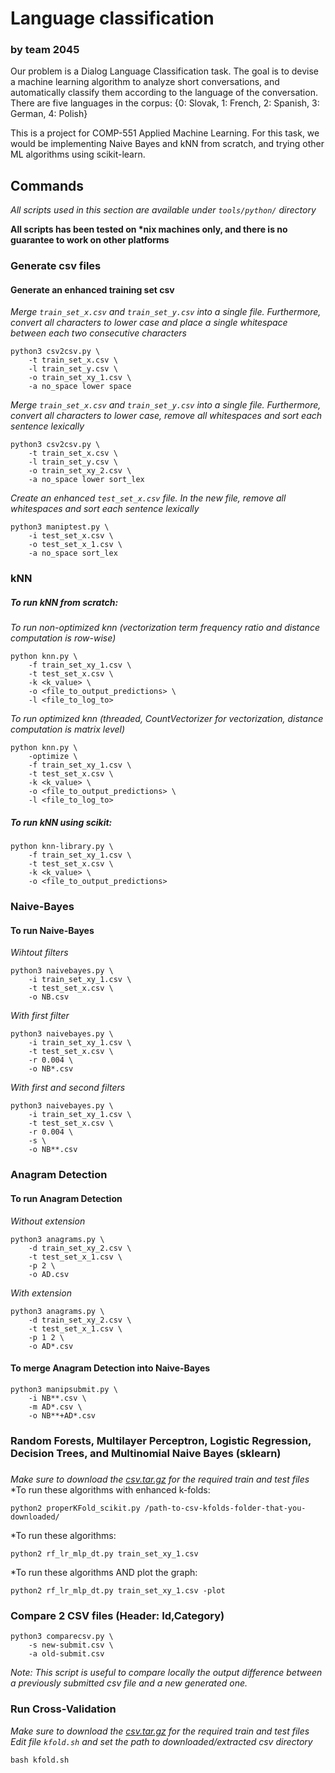 # Language classification
### by team 2045

Our problem is a Dialog Language Classification task. The goal is to devise a machine learning algorithm to analyze short conversations, and automatically classify them according to the language of the conversation. There are five languages in the corpus: {0: Slovak, 1: French, 2: Spanish, 3: German, 4: Polish}

This is a project for COMP-551 Applied Machine Learning. For this task, we would be implementing Naive Bayes and kNN from scratch, and trying other ML algorithms using scikit-learn.

## Commands
*All scripts used in this section are available under `tools/python/` directory*

**All scripts has been tested on &ast;nix machines only, and there is no guarantee to work on other platforms**

### Generate csv files

#### Generate an enhanced training set csv
*Merge `train_set_x.csv` and `train_set_y.csv` into a single file. Furthermore, convert all characters to lower case and place a single whitespace between each two consecutive characters*
```
python3 csv2csv.py \
    -t train_set_x.csv \
    -l train_set_y.csv \
    -o train_set_xy_1.csv \
    -a no_space lower space
```

*Merge `train_set_x.csv` and `train_set_y.csv` into a single file. Furthermore, convert all characters to lower case, remove all whitespaces and sort each sentence lexically*
```
python3 csv2csv.py \
    -t train_set_x.csv \
    -l train_set_y.csv \
    -o train_set_xy_2.csv \
    -a no_space lower sort_lex
```

*Create an enhanced `test_set_x.csv` file. In the new file, remove all whitespaces and sort each sentence lexically*
```
python3 maniptest.py \
    -i test_set_x.csv \
    -o test_set_x_1.csv \
    -a no_space sort_lex
```

### kNN
##### To run kNN from scratch:
*To run non-optimized knn (vectorization term frequency ratio and distance computation is row-wise)*
```
python knn.py \
    -f train_set_xy_1.csv \
    -t test_set_x.csv \
    -k <k_value> \
    -o <file_to_output_predictions> \
    -l <file_to_log_to>
```
*To run optimized knn (threaded, CountVectorizer for vectorization, distance computation is matrix level)*
```
python knn.py \
    -optimize \
    -f train_set_xy_1.csv \
    -t test_set_x.csv \
    -k <k_value> \
    -o <file_to_output_predictions> \
    -l <file_to_log_to>
```
##### To run kNN using scikit:
```
python knn-library.py \
    -f train_set_xy_1.csv \
    -t test_set_x.csv \
    -k <k_value> \
    -o <file_to_output_predictions>
```

### Naive-Bayes
#### To run Naive-Bayes
*Wihtout filters*
```
python3 naivebayes.py \
    -i train_set_xy_1.csv \
    -t test_set_x.csv \
    -o NB.csv
```

*With first filter*
```
python3 naivebayes.py \
    -i train_set_xy_1.csv \
    -t test_set_x.csv \
    -r 0.004 \
    -o NB*.csv
```

*With first and second filters*
```
python3 naivebayes.py \
    -i train_set_xy_1.csv \
    -t test_set_x.csv \
    -r 0.004 \
    -s \
    -o NB**.csv
```

### Anagram Detection
#### To run Anagram Detection
*Without extension*
```
python3 anagrams.py \
    -d train_set_xy_2.csv \
    -t test_set_x_1.csv \
    -p 2 \
    -o AD.csv
```

*With extension*
```
python3 anagrams.py \
    -d train_set_xy_2.csv \
    -t test_set_x_1.csv \
    -p 1 2 \
    -o AD*.csv
```
#### To merge Anagram Detection into Naive-Bayes
```
python3 manipsubmit.py \
    -i NB**.csv \
    -m AD*.csv \
    -o NB**+AD*.csv
```
### Random Forests, Multilayer Perceptron, Logistic Regression, Decision Trees, and Multinomial Naive Bayes (sklearn)
#####

*Make sure to download the <a href="https://goo.gl/Bvm8t7">csv.tar.gz</a> for the required train and test files*  
*To run these algorithms with enhanced k-folds:
```
python2 properKFold_scikit.py /path-to-csv-kfolds-folder-that-you-downloaded/
```
*To run these algorithms:
```
python2 rf_lr_mlp_dt.py train_set_xy_1.csv
```
*To run these algorithms AND plot the graph:
```
python2 rf_lr_mlp_dt.py train_set_xy_1.csv -plot
```
### Compare 2 CSV files (Header: Id,Category)
```
python3 comparecsv.py \
    -s new-submit.csv \
    -a old-submit.csv
```
*Note: This script is useful to compare locally the output difference between a previously submitted csv file and a new generated one.*

### Run Cross-Validation
*Make sure to download the <a href="https://goo.gl/Bvm8t7">csv.tar.gz</a> for the required train and test files*  
*Edit file `kfold.sh` and set the path to downloaded/extracted csv directory*
```
bash kfold.sh
```
